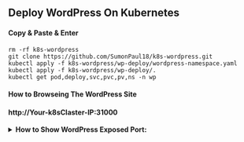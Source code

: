 ## Deploy WordPress On Kubernetes

#### Copy & Paste & Enter
~~~
rm -rf k8s-wordpress
git clone https://github.com/SumonPaul18/k8s-wordpress.git
kubectl apply -f k8s-wordpress/wp-deploy/wordpress-namespace.yaml
kubectl apply -f k8s-wordpress/wp-deploy/.
kubectl get pod,deploy,svc,pvc,pv,ns -n wp
~~~
#### How to Browseing The WordPress Site

#### http://Your-k8sClaster-IP:31000

<details>
 <summary> <b> How to Show WordPress Exposed Port: </summary> </b>

Verifying the WordPress Services
~~~
kubectl get svc wordpress -n wp
~~~
We can see like this:
> NAME        TYPE       CLUSTER-IP       EXTERNAL-IP   PORT(S)          AGE
> wordpress   NodePort   10.101.227.25    <none>        80:31000/TCP     11m

So from this verifying Our services are Exposed on Port:31000

</details>

